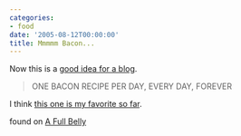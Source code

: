 ```yaml
---
categories:
- food
date: '2005-08-12T00:00:00'
title: Mmmmm Bacon...
---
```



Now this is a [good idea for a blog](http://baconshow.blogspot.com/).

> ONE BACON RECIPE PER DAY, EVERY DAY, FOREVER

I think [this one is my favorite so far](http://baconshow.blogspot.com/2005/08/roast-bacon-wrapped-pork.html).

found on [A Full Belly](http://www.afullbelly.com/2005/08/mmmm_bacon.html)
